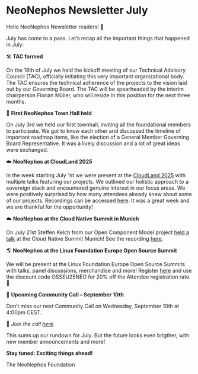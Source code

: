 # NeoNephos Newsletter  July

Hello NeoNephos Newsletter readers! 👋

July has come to a pass. Let’s recap all the important things that happened in July:
 
🛠️ **TAC formed**

On the 18th of July we held the kickoff meeting of our Technical Advisory Council (TAC), officially initiating this very important organizational body. The TAC ensures the technical adherence of the projects to the vision laid out by our Governing Board. The TAC will be spearheaded by the interim chairperson Florian Müller, who will reside in this position for the next three months.

📣 **First NeoNephos Town Hall held**

On July 3rd we held our first townhall, inviting all the foundational members to participate. We got to know each other and discussed the timeline of important roadmap items, like the election of a General Member Governing Board Representative. It was a lively discussion and a lot of great ideas were exchanged.

☁️ **NeoNephos at CloudLand 2025**

In the week starting July 1st we were present at the [CloudLand 2025](https://meine.doag.org/events/cloudland/2025/agenda/#agendaId.5686#eventDay.1751407200) with multiple talks featuring our projects. We outlined our holistic approach to a sovereign stack and encountered genuine interest in our focus areas. We were positively surprised by how many attendees already knew about some of our projects. Recordings can be accessed [here](https://www.cloudland.org/en/archive/cloudland-2025/). It was a great week and we are thankful for the opportunity!

☁️ **NeoNephos at the Cloud Native Summit in Munich**

On July 21st Steffen Kelch from our Open Component Model project [held a talk](https://cloudnativesummit.de/schedule/) at the Cloud Native Summit Munich! See the recording [here](https://www.youtube.com/watch?v=cIZ90x7aNJE&list=PL54A_DPe8WtDLSA_EA7ETfprpRWzd2yqV&index=12).

🌎 **NeoNephos at the Linux Foundation Europe Open Source Summit**

We will be present at the Linux Foundation Europe Open Source Summits with talks, panel discussions, merchandise and more!
Register [here](https://events.linuxfoundation.org/open-source-summit-europe/?utm_source=google&utm_medium=paid-search&utm_campaign=8235076-open-source-summit-europe-2025&utm_term=events-osseu-2025-search-lf&utm_content=events-osseu-2025-search-lf-rsa&gad_source=1&gad_campaignid=22830826258&gclid=CjwKCAjwqKzEBhANEiwAeQaPVTeBo5ogo7BVZyE9Y1q7OZ8G0rHiei8AxzyAuXaNAW7mfi13gYpsKRoC7_oQAvD_BwE) and use the discount code OSSEU25NEO for 20% off the Attendee registration rate.🎫

📅 **Upcoming Community Call – September 10th**

Don’t miss our next Community Call on Wednesday, September 10th at 4:00pm CEST.

🔗 _Join the call [here](https://zoom-lfx.platform.linuxfoundation.org/meeting/94702324134?password=a3022011-25cd-44f3-b482-0ff389675eee)._

This sums up our rundown for July. But the future looks even brigther, with new member announcements and more!

**Stay tuned: Exciting things ahead!**

The NeoNephos Foundation
